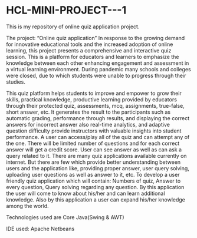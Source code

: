 # HCL-MINI-PROJECT---1
This is my repository of online quiz application project.

The project: “Online quiz application” In response to the growing demand for innovative educational tools and the increased adoption of online learning, this project presents a comprehensive and interactive quiz session. This is a platform for educators and learners to emphasize the knowledge between each other enhancing engagement and assessment in a virtual learning environment. 
During pandemic many schools and colleges were closed, due to which students were unable to progress through their studies.

This quiz platform helps students to improve and empower to grow their skills, practical knowledge, productive learning provided by educators through their protected quiz, assessments, mcq, assignments, true-false, short answer, etc. It generates the result to the participants such as automatic grading, performance through results, and displaying the correct answers for incorrect answer also real-time analytics, and adaptive question difficulty provide instructors with valuable insights into student performance. 
A user can access/play all of the quiz and can attempt any of the one. There will be limited number of questions and for each correct answer will get a credit score. User can see answer as well as can ask a query related to it. There are many quiz applications available currently on internet. But there are few which provide better understanding between users and the application like, providing proper answer, user query solving, uploading user questions as well as answer to it, etc. To develop a user friendly quiz application which will contain: Numbers of quiz, Answer to every question, Query solving regarding any question. By this application the user will come to know about his/her and can learn additional knowledge. Also by this application a user can expand his/her knowledge among the world.

Technologies used are Core Java(Swing & AWT)

IDE used: Apache Netbeans
